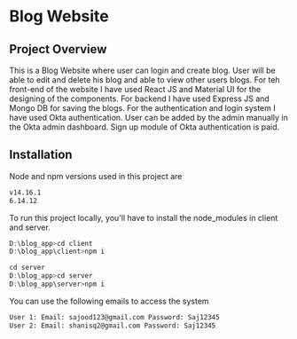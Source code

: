 # Blog Website

## Project Overview

This is a Blog Website where user can login and create blog. User will be able to edit and delete his blog and able to view other users blogs. For teh front-end of the website I have used React JS and Material UI for the designing of the components. For backend I have used Express JS and Mongo DB for saving the blogs. For the authentication and login system I have used Okta authentication. User can be added by the admin manually in the Okta admin dashboard. Sign up module of Okta authentication is paid.

## Installation

Node and npm versions used in this project are

```bash
v14.16.1
6.14.12
```

To run this project locally, you'll have to install the node_modules in client and server.


```javascript
D:\blog_app>cd client
D:\blog_app\client>npm i

cd server
D:\blog_app>cd server
D:\blog_app\server>npm i
```
You can use the following emails to access the system

```bash
User 1: Email: sajood123@gmail.com Password: Saj12345
User 2: Email: shanisq2@gmail.com Password: Saj12345
```

